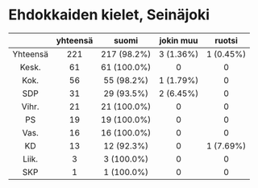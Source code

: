 # Ehdokkaiden kielet, Seinäjoki

| |yhteensä|suomi|jokin muu|ruotsi|
|:---:|:---:|:---:|:---:|:---:|
|Yhteensä|221|217 (98.2%)|3 (1.36%)|1 (0.45%)|
|Kesk.|61|61 (100.0%)|0|0|
|Kok.|56|55 (98.2%)|1 (1.79%)|0|
|SDP|31|29 (93.5%)|2 (6.45%)|0|
|Vihr.|21|21 (100.0%)|0|0|
|PS|19|19 (100.0%)|0|0|
|Vas.|16|16 (100.0%)|0|0|
|KD|13|12 (92.3%)|0|1 (7.69%)|
|Liik.|3|3 (100.0%)|0|0|
|SKP|1|1 (100.0%)|0|0|

